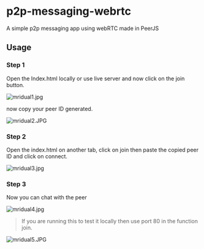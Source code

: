 # p2p-messaging-webrtc

A simple p2p messaging app using webRTC made in PeerJS


## Usage



### Step 1

Open the Index.html locally or use live server and now click on the join button.


![mridual1.jpg](https://cdn.hashnode.com/res/hashnode/image/upload/v1602904354123/KaeYSUMlP.jpeg)

now copy your peer ID generated.

![mridual2.JPG](https://cdn.hashnode.com/res/hashnode/image/upload/v1602902841000/thxFL0wCU.jpeg)

### Step 2

Open the index.html on another tab, click on join then paste the copied peer ID and click on connect.



![mridual3.jpg](https://cdn.hashnode.com/res/hashnode/image/upload/v1602904333889/BQrwTmO0N.jpeg)

### Step 3

Now you can chat with the peer


![mridual4.jpg](https://cdn.hashnode.com/res/hashnode/image/upload/v1602904366373/P8xYob23p.jpeg)

> If you are running this to test it locally then use port 80 in the function join.

![mridual5.JPG](https://cdn.hashnode.com/res/hashnode/image/upload/v1602903933218/xOlHyms3l.jpeg)

